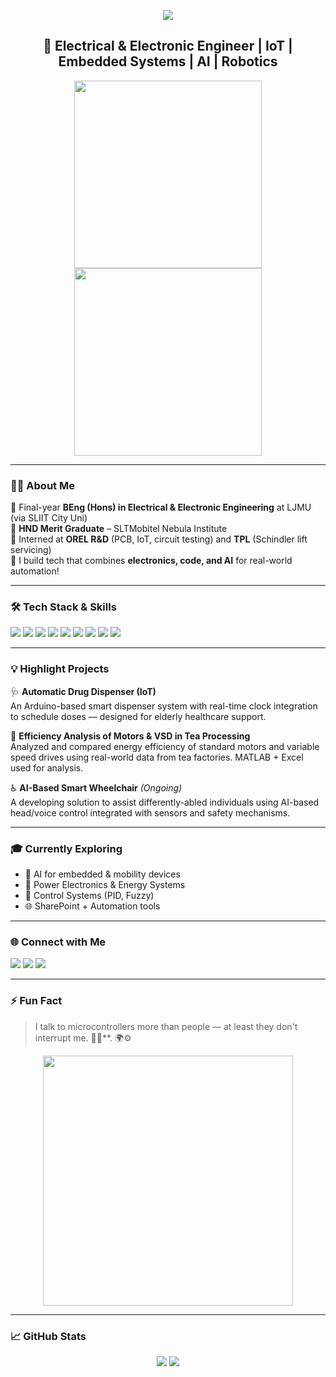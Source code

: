 <p align="center">
  <img src="https://capsule-render.vercel.app/api?text=Hi%20I'm%20Vimesh%20Tharushan!&fontAlign=40&fontColor=ffffff&animation=fadeIn&type=waving&color=gradient&height=200"/>
</p>

<h2 align="center">🤖 Electrical & Electronic Engineer | IoT | Embedded Systems | AI | Robotics</h2>

<p align="center">
  <img src="https://cdn.dribbble.com/users/2058104/screenshots/6279530/ai-robot.gif" width="300"/>
  <img src="https://media.giphy.com/media/dWesBcTLavkZuG35MI/giphy.gif" width="300"/>
</p>

---

### 👨‍🔧 About Me

🔹 Final-year **BEng (Hons) in Electrical & Electronic Engineering** at LJMU (via SLIIT City Uni)  
🔹 **HND Merit Graduate** – SLTMobitel Nebula Institute  
🔹 Interned at **OREL R&D** (PCB, IoT, circuit testing) and **TPL** (Schindler lift servicing)  
🔹 I build tech that combines **electronics, code, and AI** for real-world automation!

---

### 🛠️ Tech Stack & Skills

<p>
  <img src="https://img.shields.io/badge/C++-blue?style=flat-square&logo=cplusplus&logoColor=white"/>
  <img src="https://img.shields.io/badge/Python-3776AB?style=flat-square&logo=python&logoColor=white"/>
  <img src="https://img.shields.io/badge/Arduino-00979D?style=flat-square&logo=arduino&logoColor=white"/>
  <img src="https://img.shields.io/badge/MATLAB-orange?style=flat-square&logo=Mathworks&logoColor=white"/>
  <img src="https://img.shields.io/badge/Simulink-lightblue?style=flat-square&logo=Mathworks&logoColor=white"/>
  <img src="https://img.shields.io/badge/PCB%20Design-Eagle,Altium,EasyEDA-green?style=flat-square"/>
  <img src="https://img.shields.io/badge/PLC%20Automation-grey?style=flat-square"/>
  <img src="https://img.shields.io/badge/IoT-blueviolet?style=flat-square&logo=raspberrypi&logoColor=white"/>
  <img src="https://img.shields.io/badge/Robotics-AI-black?style=flat-square"/>
</p>

---

### 💡 Highlight Projects

🩺 **Automatic Drug Dispenser (IoT)**  
An Arduino-based smart dispenser system with real-time clock integration to schedule doses — designed for elderly healthcare support.

🌿 **Efficiency Analysis of Motors & VSD in Tea Processing**  
Analyzed and compared energy efficiency of standard motors and variable speed drives using real-world data from tea factories. MATLAB + Excel used for analysis.

♿ **AI-Based Smart Wheelchair** *(Ongoing)*  
A developing solution to assist differently-abled individuals using AI-based head/voice control integrated with sensors and safety mechanisms.

---

### 🎓 Currently Exploring

- 🤖 AI for embedded & mobility devices  
- 🔋 Power Electronics & Energy Systems  
- 🧠 Control Systems (PID, Fuzzy)  
- 🌐 SharePoint + Automation tools

---

### 🌐 Connect with Me

<p align="left">
  <a href="mailto:vimeshtharu@gmail.com"><img src="https://img.shields.io/badge/Gmail-red?style=flat-square&logo=gmail&logoColor=white" /></a>
  <a href="https://www.linkedin.com/in/vimesh-tharushan-314413307/"><img src="https://img.shields.io/badge/LinkedIn-blue?style=flat-square&logo=linkedin&logoColor=white" /></a>
  <a href="https://linktr.ee/vimeshtharu"><img src="https://img.shields.io/badge/Portfolio-Linktree-3A3A3A?style=flat-square&logo=Linktree&logoColor=white"/></a>
</p>

---

### ⚡ Fun Fact

> I talk to microcontrollers more than people — at least they don't interrupt me. 🤖😂**. 🌍⚙️

<p align="center">
  <img src="https://media.giphy.com/media/3o7qE1YN7aBOFPRw8E/giphy.gif" width="400"/>
</p>

---

### 📈 GitHub Stats

<p align="center">
  <img src="https://github-readme-stats.vercel.app/api?username=vimesh27&show_icons=true&theme=radical" />
  <img src="https://github-readme-stats.vercel.app/api/top-langs/?username=vimesh27&layout=compact&theme=radical" />
</p>
